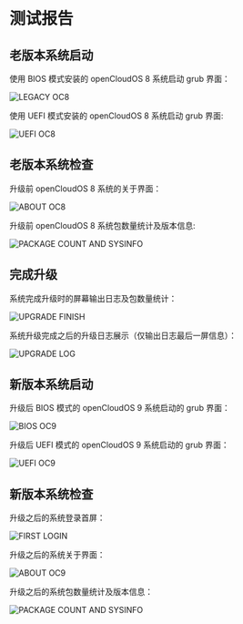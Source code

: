 # 测试报告

## 老版本系统启动

使用 BIOS 模式安装的 openCloudOS 8 系统启动 grub 界面：

![LEGACY OC8](./images/03-oc8-legacy-grub.png)

使用 UEFI 模式安装的 openCloudOS 8 系统启动 grub 界面:

![UEFI OC8](./images/03-oc8-uefi-grub.png)

## 老版本系统检查

升级前 openCloudOS 8 系统的关于界面：

![ABOUT OC8](./images/01-oc8-setting-about.png)

升级前 openCloudOS 8 系统包数量统计及版本信息:

![PACKAGE COUNT AND SYSINFO](./images/02-oc8-pkg-count.png)

## 完成升级

系统完成升级时的屏幕输出日志及包数量统计：

![UPGRADE FINISH](./images/04-oc8-finish-upgrade1.png)

系统升级完成之后的升级日志展示（仅输出日志最后一屏信息）：

![UPGRADE LOG](./images/04-oc8-finish-upgrade2.png)

## 新版本系统启动

升级后 BIOS 模式的 openCloudOS 9 系统启动的 grub 界面：

![BIOS OC9](./images/05-oc9-legacy-grub.png)

升级后 UEFI 模式的 openCloudOS 9 系统启动的 grub 界面：

![UEFI OC9](./images/05-oc9-uefi-grub.png)

## 新版本系统检查

升级之后的系统登录首屏：

![FIRST LOGIN](./images/06-oc9-first-login.png)

升级之后的系统关于界面：

![ABOUT OC9](./images/07-oc9-setting-about.png)

升级之后的系统包数量统计及版本信息：

![PACKAGE COUNT AND SYSINFO](./images/08-oc9-pkg-count.png)
